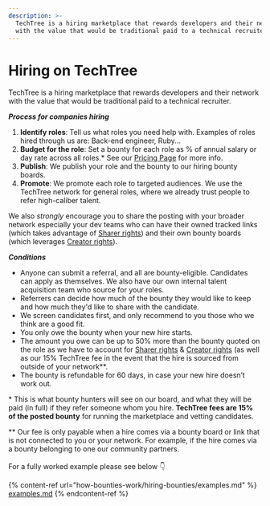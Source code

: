 ```yaml
---
description: >-
  TechTree is a hiring marketplace that rewards developers and their network
  with the value that would be traditional paid to a technical recruiter.
---
```


# Hiring on TechTree

TechTree is a hiring marketplace that rewards developers and their network with the value that would be traditional paid to a technical recruiter.

_**Process for companies hiring**_

1. **Identify roles**: Tell us what roles you need help with. Examples of roles hired through us are: Back-end engineer, Ruby...
2. **Budget for the role**: Set a bounty for each role as % of annual salary or day rate across all roles.\* See our [Pricing Page](../pricing/pricing-hiring-teams.md) for more info.
3. **Publish**: We publish your role and the bounty to our hiring bounty boards.
4. **Promote**: We promote each role to targeted audiences. We use the TechTree network for general roles, where we already trust people to refer high-caliber talent.

We also _strongly_ encourage you to share the posting with your broader network especially your dev teams who can have their owned tracked links (which takes advantage of [Sharer rights](how-bounties-work/hiring-bounties/roles-within-the-hiring-bounties/sharer-rights.md)) and their own bounty boards (which leverages [Creator rights](how-bounties-work/hiring-bounties/roles-within-the-hiring-bounties/creator-rights.md)).

_**Conditions**_

* Anyone can submit a referral, and all are bounty-eligible. Candidates can apply as themselves. We also have our own internal talent acquisition team who source for your roles.
* Referrers can decide how much of the bounty they would like to keep and how much they'd like to share with the candidate.
* We screen candidates first, and only recommend to you those who we think are a good fit.
* You only owe the bounty when your new hire starts.
* The amount you owe can be up to 50% more than the bounty quoted on the role as we have to account for [Sharer rights](how-bounties-work/hiring-bounties/roles-within-the-hiring-bounties/sharer-rights.md) & [Creator rights](how-bounties-work/hiring-bounties/roles-within-the-hiring-bounties/creator-rights.md) (as well as our 15% TechTree fee in the event that the hire is sourced from outside of your network\*\*.
* The bounty is refundable for 60 days, in case your new hire doesn’t work out.

\* This is what bounty hunters will see on our board, and what they will be paid (in full) if they refer someone whom you hire. **TechTree fees are 15% of the posted bounty** for running the marketplace and vetting candidates.

\*\* Our fee is only payable when a hire comes via a bounty board or link that is not connected to you or your network. For example, if the hire comes via a bounty belonging to one our community partners.\
\
For a fully worked example please see below 👇

{% content-ref url="how-bounties-work/hiring-bounties/examples.md" %}
[examples.md](how-bounties-work/hiring-bounties/examples.md)
{% endcontent-ref %}





